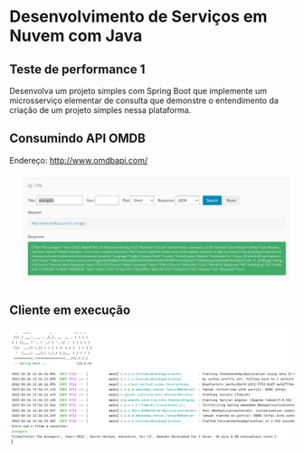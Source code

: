 # Desenvolvimento de Serviços em Nuvem com Java

## Teste de performance 1

Desenvolva um projeto simples com Spring Boot que implemente um microsserviço elementar de consulta que demonstre o entendimento da criação de um projeto simples nessa plataforma.

## Consumindo API OMDB

Endereço: http://www.omdbapi.com/

![img_1.png](img_1.png)

## Cliente em execução

![img.png](img.png)